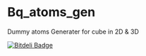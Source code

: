 # Bq_atoms_gen
Dummy atoms Generater for cube in 2D &amp; 3D 


[![Bitdeli Badge](https://d2weczhvl823v0.cloudfront.net/elekezem/bq_atoms_gen/trend.png)](https://bitdeli.com/free "Bitdeli Badge")

